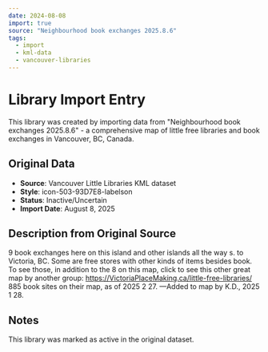 ```yaml
---
date: 2024-08-08
import: true
source: "Neighbourhood book exchanges 2025.8.6"
tags:
  - import
  - kml-data
  - vancouver-libraries
---
```


# Library Import Entry

This library was created by importing data from "Neighbourhood book exchanges 2025.8.6" - a comprehensive map of little free libraries and book exchanges in Vancouver, BC, Canada.

## Original Data

- **Source**: Vancouver Little Libraries KML dataset
- **Style**: icon-503-93D7E8-labelson
- **Status**: Inactive/Uncertain
- **Import Date**: August 8, 2025

## Description from Original Source

9 book exchanges here on this island and other islands all the way s. to Victoria, BC.
Some are free stores with other kinds of items besides book.
To see those, in addition to the 8 on this map, click to see this other great map by another group:
https://VictoriaPlaceMaking.ca/little-free-libraries/
885 book sites on their map, as of 2025 2 27.
—Added to map by K.D., 2025 1 28.



## Notes

This library was marked as active in the original dataset.
